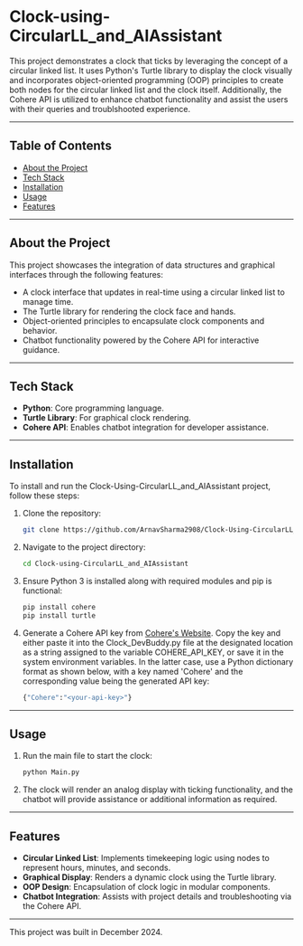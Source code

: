 # Clock-using-CircularLL_and_AIAssistant

This project demonstrates a clock that ticks by leveraging the concept of a circular linked list. It uses Python's Turtle library to display the clock visually and incorporates object-oriented programming (OOP) principles to create both nodes for the circular linked list and the clock itself. Additionally, the Cohere API is utilized to enhance chatbot functionality and assist the users with their queries and troublshooted experience.

---

## Table of Contents

- [About the Project](#about-the-project)
- [Tech Stack](#tech-stack)
- [Installation](#installation)
- [Usage](#usage)
- [Features](#features)

---

## About the Project

This project showcases the integration of data structures and graphical interfaces through the following features:

- A clock interface that updates in real-time using a circular linked list to manage time.
- The Turtle library for rendering the clock face and hands.
- Object-oriented principles to encapsulate clock components and behavior.
- Chatbot functionality powered by the Cohere API for interactive guidance.

---

## Tech Stack

- **Python**: Core programming language.
- **Turtle Library**: For graphical clock rendering.
- **Cohere API**: Enables chatbot integration for developer assistance.

---

## Installation

To install and run the Clock-Using-CircularLL_and_AIAssistant project, follow these steps:

1. Clone the repository:
   
   ```bash
   git clone https://github.com/ArnavSharma2908/Clock-Using-CircularLL_and_AIAssistant
   ```

2. Navigate to the project directory:
   
   ```bash
   cd Clock-using-CircularLL_and_AIAssistant
   ```

3. Ensure Python 3 is installed along with required modules and pip is functional:

   ```bash
   pip install cohere
   pip install turtle
   ```

4. Generate a Cohere API key from [Cohere's Website](https://dashboard.cohere.com/api-keys). Copy the key and either paste it into the Clock_DevBuddy.py file at the designated location as a string assigned to the variable COHERE_API_KEY, or save it in the system environment variables. In the latter case, use a Python dictionary format as shown below, with a key named 'Cohere' and the corresponding value being the generated API key:

   ```python
   {"Cohere":"<your-api-key>"}
   ```

---

## Usage

1. Run the main file to start the clock:
   
   ```bash
   python Main.py
   ```

2. The clock will render an analog display with ticking functionality, and the chatbot will provide assistance or additional information as required.

---

## Features

- **Circular Linked List**: Implements timekeeping logic using nodes to represent hours, minutes, and seconds.
- **Graphical Display**: Renders a dynamic clock using the Turtle library.
- **OOP Design**: Encapsulation of clock logic in modular components.
- **Chatbot Integration**: Assists with project details and troubleshooting via the Cohere API.

---

This project was built in December 2024.
